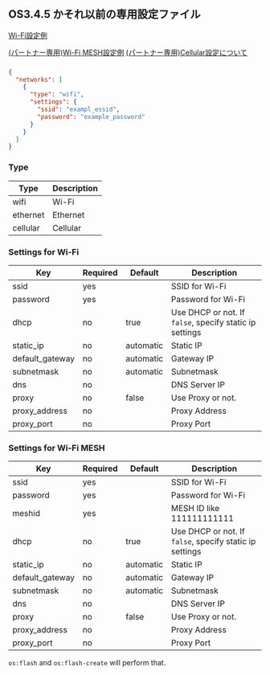 ## OS3.4.5 かそれ以前の専用設定ファイル

[Wi-Fi設定例](./example_config_until_350.json)

[(パートナー専用)Wi-Fi MESH設定例](./example_config_mesh_until_350.json)
[(パートナー専用)Cellular設定について](./config-apn-ja.md)

###

```json
{
  "networks": [
    {
      "type": "wifi",
      "settings": {
        "ssid": "exampl_essid",
        "password": "example_password"
      }
    }
  ]
}
```

### Type

| Type     | Description |
| -------- | ----------- |
| wifi     | Wi-Fi       |
| ethernet | Ethernet    |
| cellular | Cellular    |

### Settings for Wi-Fi

| Key             | Required | Default   | Description                                             |
| --------------- | -------- | --------- | ------------------------------------------------------- |
| ssid            | yes      |           | SSID for Wi-Fi                                          |
| password        | yes      |           | Password for Wi-Fi                                      |
| dhcp            | no       | true      | Use DHCP or not. If `false`, specify static ip settings |
| static_ip       | no       | automatic | Static IP                                               |
| default_gateway | no       | automatic | Gateway IP                                              |
| subnetmask      | no       | automatic | Subnetmask                                              |
| dns             | no       |           | DNS Server IP                                           |
| proxy           | no       | false     | Use Proxy or not.                                       |
| proxy_address   | no       |           | Proxy Address                                           |
| proxy_port      | no       |           | Proxy Port                                              |

### Settings for Wi-Fi MESH

| Key             | Required | Default   | Description                                             |
| --------------- | -------- | --------- | ------------------------------------------------------- |
| ssid            | yes      |           | SSID for Wi-Fi                                          |
| password        | yes      |           | Password for Wi-Fi                                      |
| meshid          | yes      |           | MESH ID like 111111111111                               |
| dhcp            | no       | true      | Use DHCP or not. If `false`, specify static ip settings |
| static_ip       | no       | automatic | Static IP                                               |
| default_gateway | no       | automatic | Gateway IP                                              |
| subnetmask      | no       | automatic | Subnetmask                                              |
| dns             | no       |           | DNS Server IP                                           |
| proxy           | no       | false     | Use Proxy or not.                                       |
| proxy_address   | no       |           | Proxy Address                                           |
| proxy_port      | no       |           | Proxy Port                                              |

`os:flash` and `os:flash-create` will perform that.
